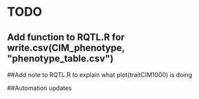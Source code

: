 # TODO
## Add function to RQTL.R for write.csv(CIM_phenotype, "phenotype_table.csv")

##Add note to RQTL.R to explain what plot(traitCIM1000) is doing

##Automation updates
